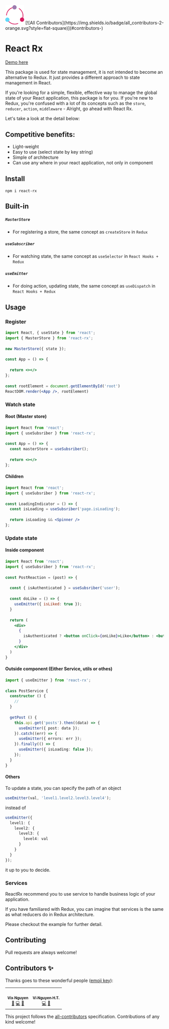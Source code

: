<img src="https://github.com/vixnguyen/react-rx/blob/main/example/assets/react-rx.svg" data-canonical-src="https://github.com/vixnguyen/react-rx/blob/main/example/assets/react-rx.svg" width="60" />
<!-- ALL-CONTRIBUTORS-BADGE:START - Do not remove or modify this section -->
[![All Contributors](https://img.shields.io/badge/all_contributors-2-orange.svg?style=flat-square)](#contributors-)
<!-- ALL-CONTRIBUTORS-BADGE:END -->

# React Rx

[Demo here](https://vixnguyen.github.io/react-rx)

This package is used for state management, it is not intended to become an alternative to Redux. It just provides a different approach to state management in React.


If you're looking for a simple, flexible, effective way to manage the global state of your React application, this package is for you. If you're new to Redux, you're confused with a lot of its concepts such as the `store`, `reducer`, `action`, `middleware` - Alright, go ahead with React Rx.


Let's take a look at the detail below:

## Competitive benefits:
- Light-weight
- Easy to use (select state by key string)
- Simple of architecture
- Can use any where in your react application, not only in component

## Install
```
npm i react-rx
```

## Built-in
##### `MasterStore`  
- For registering a store, the same concept as `createStore` in `Redux`
##### `useSubscriber`  
- For watching state, the same concept as `useSelector` in `React Hooks + Redux`
##### `useEmitter`  
- For doing action, updating state, the same concept as `useDispatch` in `React Hooks + Redux`

## Usage 
### Register
```jsx
import React, { useState } from 'react';
import { MasterStore } from 'react-rx';

new MasterStore({ state });

const App = () => {

  return <></>
};

const rootElement = document.getElementById('root')
ReactDOM.render(<App />, rootElement)
```

### Watch state
#### Root (Master store)
```jsx
import React from 'react';
import { useSubsriber } from 'react-rx';

const App = () => {
  const masterStore = useSubsriber();

  return <></>
};
```

#### Children
```jsx
import React from 'react';
import { useSubsriber } from 'react-rx';

const LoadingIndicator = () => {
  const isLoading = useSubsriber('page.isLoading');

  return isLoading && <Spinner />
};
```

### Update state
#### Inside component
```jsx
import React from 'react';
import { useSubsriber } from 'react-rx';

const PostReaction = (post) => {

  const { isAuthenticated } = useSubsriber('user');

  const doLike = () => {
    useEmitter({ isLiked: true });
  }

  return (
    <div>
      { 
        isAuthenticated ? <button onClick={onLike}>Like</button> : <button>Sign in</button>
      }
    </div>
  )
}
```
#### Outside component (Either Service, utils or othes)
```ts
import { useEmitter } from 'react-rx';

class PostService {
  constructor () {
    //
  }

  getPost () {
    this.api.get('posts').then((data) => {
      useEmitter({ post: data });
    }).catch((err) => {
      useEmitter({ errors: err });
    }).finally(() => {
      useEmitter({ isLoading: false });
    });
  }
}
```

#### Others
To update a state, you can specify the path of an object
```ts
useEmitter(val, 'level1.level2.level3.level4');
```
instead of

```ts
useEmitter({ 
  level1: {
    level2: {
      level3: {
        level4: val
      }
    }
  }
});
```
it up to you to decide.

### Services
ReactRx recommend you to use service to handle business logic of your application.

If you have familiared with Redux, you can imagine that services is the same as what reducers do in Redux architecture.

Please checkout the example for further detail.

## Contributing

Pull requests are always welcome!


## Contributors ✨

Thanks goes to these wonderful people ([emoji key](https://allcontributors.org/docs/en/emoji-key)):

<!-- ALL-CONTRIBUTORS-LIST:START - Do not remove or modify this section -->
<!-- prettier-ignore-start -->
<!-- markdownlint-disable -->
<table>
  <tr>
    <td align="center"><a href="https://www.facebook.com/onfocus.vi"><img src="https://avatars.githubusercontent.com/u/19356181?v=4?s=100" width="100px;" alt=""/><br /><sub><b>Vix Nguyen</b></sub></a><br /><a href="#ideas-vixnguyen" title="Ideas, Planning, & Feedback">🤔</a> <a href="https://github.com/vixnguyen/react-rx/commits?author=vixnguyen" title="Code">💻</a> <a href="#maintenance-vixnguyen" title="Maintenance">🚧</a></td>
    <td align="center"><a href="https://github.com/st-vinguyen"><img src="https://avatars.githubusercontent.com/u/62738404?v=4?s=100" width="100px;" alt=""/><br /><sub><b>Vi Nguyen H.T.</b></sub></a><br /><a href="https://github.com/vixnguyen/react-rx/commits?author=st-vinguyen" title="Code">💻</a> <a href="#maintenance-st-vinguyen" title="Maintenance">🚧</a></td>
  </tr>
</table>

<!-- markdownlint-restore -->
<!-- prettier-ignore-end -->

<!-- ALL-CONTRIBUTORS-LIST:END -->

This project follows the [all-contributors](https://github.com/all-contributors/all-contributors) specification. Contributions of any kind welcome!